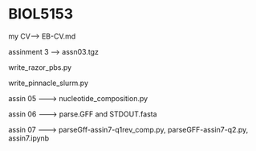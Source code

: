 
# BIOL5153

my CV--> EB-CV.md


assinment 3 --> assn03.tgz


write_razor_pbs.py


write_pinnacle_slurm.py


assin 05 --->  nucleotide_composition.py

assin 06 --->  parse.GFF and STDOUT.fasta

assin 07 ---> parseGff-assin7-q1rev_comp.py, parseGFF-assin7-q2.py, assin7.ipynb
